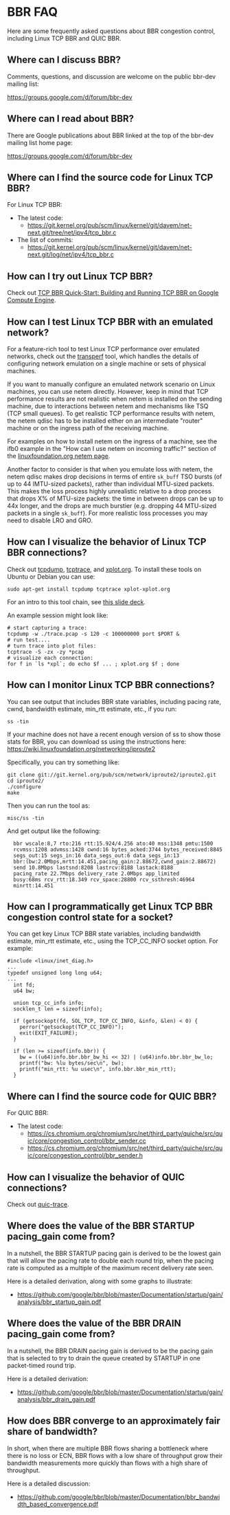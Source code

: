 # BBR FAQ

Here are some frequently asked questions about BBR congestion control,
including Linux TCP BBR and QUIC BBR.

## Where can I discuss BBR?

Comments, questions, and discussion are welcome on the public bbr-dev mailing
list:

  https://groups.google.com/d/forum/bbr-dev

## Where can I read about BBR?

There are Google publications about BBR linked at the top of the bbr-dev
mailing list home page:

  https://groups.google.com/d/forum/bbr-dev


## Where can I find the source code for Linux TCP BBR?

For Linux TCP BBR:

- The latest code:
  - https://git.kernel.org/pub/scm/linux/kernel/git/davem/net-next.git/tree/net/ipv4/tcp_bbr.c
- The list of commits:
  -  https://git.kernel.org/pub/scm/linux/kernel/git/davem/net-next.git/log/net/ipv4/tcp_bbr.c

## How can I try out Linux TCP BBR?

Check out [TCP BBR Quick-Start: Building and Running TCP BBR on Google Compute Engine](https://github.com/google/bbr/blob/master/Documentation/bbr-quick-start.md).

## How can I test Linux TCP BBR with an emulated network?

For a feature-rich tool to test Linux TCP performance over emulated networks,
check out the [transperf](https://github.com/google/transperf) tool, which
handles the details of configuring network emulation on a single machine or
sets of physical machines.

If you want to manually configure an emulated network scenario on Linux
machines, you can use netem directly. However, keep in mind that TCP
performance results are not realistic when netem is installed on the sending
machine, due to interactions between netem and mechanisms like TSQ (TCP small
queues). To get realistic TCP performance results with netem, the netem qdisc
has to be installed either on an intermediate "router" machine or on the
ingress path of the receiving machine.

For examples on how to install netem on the ingress of a machine, see the ifb0
example in the "How can I use netem on incoming traffic?" section of the
[linuxfoundation.org netem page](https://wiki.linuxfoundation.org/networking/netem).

Another factor to consider is that when you emulate loss with netem, the netem
qdisc makes drop decisions in terms of entire ```sk_buff``` TSO bursts (of up
to 44 lMTU-sized packets), rather than individual MTU-sized packets. This makes
the loss process highly unrealistic relative to a drop process that drops X% of
MTU-size packets: the time in between drops can be up to 44x longer, and the
drops are much burstier (e.g. dropping 44 MTU-sized packets in a single
```sk_buff```). For more realistic loss processes you may need to disable LRO
and GRO.

## How can I visualize the behavior of Linux TCP BBR connections?

Check out [tcpdump](http://www.tcpdump.org/),
[tcptrace](http://www.tcptrace.org/), and
[xplot.org](http://www.xplot.org/). To install these tools on Ubuntu or Debian
you can use:

```
sudo apt-get install tcpdump tcptrace xplot-xplot.org
```

For an intro to this tool chain, see
[this slide deck](https://fasterdata.es.net/assets/Uploads/20131016-TCPDumpTracePlot.pdf).

An example session might look like:
```
# start capturing a trace:
tcpdump -w ./trace.pcap -s 120 -c 100000000 port $PORT &
# run test....
# turn trace into plot files:
tcptrace -S -zx -zy *pcap
# visualize each connection:
for f in `ls *xpl`; do echo $f ... ; xplot.org $f ; done
```

## How can I monitor Linux TCP BBR connections?

You can see output that includes BBR state variables, including pacing rate,
cwnd, bandwidth estimate, min_rtt estimate, etc., if you run:

```
ss -tin
```

If your machine does not have a recent enough version of ss to show those stats for BBR, you can download ss using the instructions here:
  https://wiki.linuxfoundation.org/networking/iproute2

Specifically, you can try something like:

```
git clone git://git.kernel.org/pub/scm/network/iproute2/iproute2.git
cd iproute2/
./configure
make
```

Then you can run the tool as:
```
misc/ss -tin
```

And get output like the following:


```
  bbr wscale:8,7 rto:216 rtt:15.924/4.256 ato:40 mss:1348 pmtu:1500
  rcvmss:1208 advmss:1428 cwnd:16 bytes_acked:3744 bytes_received:8845
  segs_out:15 segs_in:16 data_segs_out:6 data_segs_in:13
  bbr:(bw:2.0Mbps,mrtt:14.451,pacing_gain:2.88672,cwnd_gain:2.88672)
  send 10.8Mbps lastsnd:8208 lastrcv:8188 lastack:8188
  pacing_rate 22.7Mbps delivery_rate 2.0Mbps app_limited
  busy:68ms rcv_rtt:18.349 rcv_space:28800 rcv_ssthresh:46964
  minrtt:14.451
```

## How can I programmatically get Linux TCP BBR congestion control state for a socket?

You can get key Linux TCP BBR state variables, including bandwidth estimate, min_rtt estimate, etc., using the TCP_CC_INFO socket option. For example:

```
#include <linux/inet_diag.h>
...
typedef unsigned long long u64;
...
  int fd;
  u64 bw;
 
  union tcp_cc_info info;
  socklen_t len = sizeof(info);

  if (getsockopt(fd, SOL_TCP, TCP_CC_INFO, &info, &len) < 0) {
    perror("getsockopt(TCP_CC_INFO)");
    exit(EXIT_FAILURE);
  }

  if (len >= sizeof(info.bbr)) {
    bw = ((u64)info.bbr.bbr_bw_hi << 32) | (u64)info.bbr.bbr_bw_lo;
    printf("bw: %lu bytes/sec\n", bw);
    printf("min_rtt: %u usec\n", info.bbr.bbr_min_rtt);
  }
```

## Where can I find the source code for QUIC BBR?

For QUIC BBR:

- The latest code:
  - https://cs.chromium.org/chromium/src/net/third_party/quiche/src/quic/core/congestion_control/bbr_sender.cc
  - https://cs.chromium.org/chromium/src/net/third_party/quiche/src/quic/core/congestion_control/bbr_sender.h

## How can I visualize the behavior of QUIC connections?

Check out [quic-trace](https://github.com/google/quic-trace).

## Where does the value of the BBR STARTUP pacing_gain come from?

In a nutshell, the BBR STARTUP pacing gain is derived to be the lowest gain that
will allow the pacing rate to double each round trip, when the pacing rate is
computed as a multiple of the maximum recent delivery rate seen.

Here is a detailed derivation, along with some graphs to illustrate:

- https://github.com/google/bbr/blob/master/Documentation/startup/gain/analysis/bbr_startup_gain.pdf

## Where does the value of the BBR DRAIN pacing_gain come from?

In a nutshell, the BBR DRAIN pacing gain is derived to be the pacing gain that
is selected to try to drain the queue created by STARTUP in one packet-timed
round trip.

Here is a detailed derivation:

- https://github.com/google/bbr/blob/master/Documentation/startup/gain/analysis/bbr_drain_gain.pdf

## How does BBR converge to an approximately fair share of bandwidth?

In short, when there are multiple BBR flows sharing a bottleneck
where there is no loss or ECN, BBR flows with a low share of throughput
grow their bandwidth measurements more quickly than flows with a high
share of throughput.

Here is a detailed discussion:

- https://github.com/google/bbr/blob/master/Documentation/bbr_bandwidth_based_convergence.pdf
